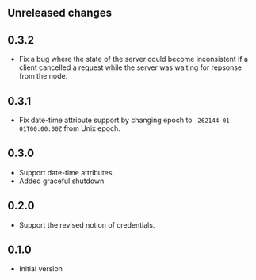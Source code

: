 ## Unreleased changes

## 0.3.2

- Fix a bug where the state of the server could become inconsistent if a client cancelled a request while the server was waiting for repsonse from the node.

## 0.3.1

- Fix date-time attribute support by changing epoch to `-262144-01-01T00:00:00Z` from Unix epoch.

## 0.3.0

- Support date-time attributes.
- Added graceful shutdown

## 0.2.0

- Support the revised notion of credentials.

## 0.1.0

- Initial version
